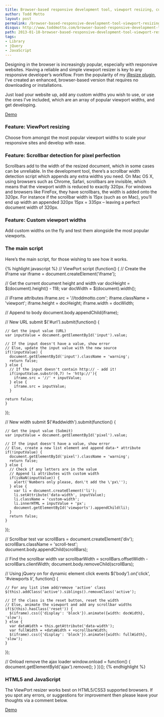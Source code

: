 ```yaml
---
title: Browser-based responsive development tool, viewport resizing, custom widths
author: Todd Motto
layout: post
permalink: /browser-based-responsive-development-tool-viewport-resizing-custom-widths/
disqus: http://www.toddmotto.com/browser-based-responsive-development-tool-viewport-resizing-custom-widths
path: 2013-01-18-browser-based-responsive-development-tool-viewport-resizing-custom-widths.md
tags:
- Library
- jQuery
- JavaScript
---
```


Designing in the browser is increasingly popular, especially with responsive websites. Having a reliable and simple viewport resizer is key to any responsive developer’s workflow. From the popularity of my [jResize plugin][1], I’ve created an enhanced, browser-based version that requires no downloading or installations.

 [1]: //www.toddmotto.com/jresize-plugin-for-one-window-responsive-development

Just load your website up, add any custom widths you wish to use, or use the ones I’ve included, which are an array of popular viewport widths, and get developing.

<div class="download-box">
  <a href="//www.toddmotto.com/labs/responsive" onclick="_gaq.push(['_trackEvent', 'Click', 'Demo Responsive Tool, 'Responsive Tool Demo']);">Demo</a>
</div>

### Feature: ViewPort resizing

Choose from amongst the most popular viewport widths to scale your responsive sites and develop with ease.

### Feature: Scrollbar detection for pixel perfection

Scrollbars add to the width of the resized document, which in some cases can be unreliable. In the development tool, there’s a scrollbar width detection script which appends any extra widths you need. On Mac OS X, using browsers such as Chrome, Safari, scrollbars are invisible, which means that the viewport width is reduced to exactly 320px. For windows and browsers like FireFox, they have scrollbars, the width is added onto the 320px. For instance if the scrollbar width is 15px (such as on Mac), you’ll end up width an appended 320px 15px = 335px – leaving a perfect document width of 320px.

### Feature: Custom viewport widths

Add custom widths on the fly and test them alongside the most popular viewports.

### The main script

Here’s the main script, for those wishing to see how it works.

{% highlight javascript %}
// ViewPort script
(function() {
  // Create the iFrame
  var iframe    = document.createElement('iframe');
  
  // Get the current document height and width
  var docHeight = $(document).height() - 118;
  var docWidth  = $(document).width();
  
  // iFrame attributes
  iframe.src    = '//toddmotto.com';
  iframe.className = 'viewport';
  iframe.height = docHeight;
  iframe.width  = docWidth;
  
  // Append to body
  document.body.appendChild(iframe);
  
  // New URL submit
  $('#url').submit(function() {
  
    // Get the input value (URL)
    var inputValue = document.getElementById('input').value;
    
    // If the input doesn't have a value, show error
    // Else, update the input value with the new source
    if(!inputValue) {
      document.getElementById('input').className = 'warning';
      return false;
    } else {
      // If the input doesn't contain http:// - add it!
      if(inputValue.substr(0,7) != 'http://'){
        iframe.src = '//' + inputValue;
      } else {
        iframe.src = inputValue;
      }

    return false;
    } 
  });
  
  // New width submit
  $('#addwidth').submit(function() {
  
    // Get the input value (Submit)
    var inputValue = document.getElementById('pixel').value;
    
    // If the input doesn't have a value, show error
    // Else, create a new list element and append data-* attribute
    if(!inputValue) {
      document.getElementById('pixel').className = 'warning';
      return false;
    } else {
      // Check if any letters are in the value
      // Append li attributes with custom width
      if(isNaN(inputValue)) {
        alert('Numbers only please, don\'t add the \'px\'');
      } else {
        var li = document.createElement('li');
        li.setAttribute('data-width', inputValue);
        li.className = 'custom-width';
        li.innerHTML = inputValue + 'px';
        document.getElementById('viewports').appendChild(li);
      }
      return false;
    } 
  });
  
  // Scrollbar test
  var scrollBars = document.createElement('div');
  scrollBars.className = 'scroll-test';
  document.body.appendChild(scrollBars);
  
  // Find the scrollbar width
  var scrollbarWidth = scrollBars.offsetWidth - scrollBars.clientWidth;
  document.body.removeChild(scrollBars);
  
  // Using jQuery on for dynamic element click events
  $('body').on('click', '#viewports li', function() {
    
    // For any list item add/remove 'active' class
    $(this).addClass('active').siblings().removeClass('active');
    
    // If the class is the reset button, reset the width
    // Else, animate the viewport and add any scrollbar widths
    if($(this).hasClass('reset')) {
      $(iframe).css({'display': 'block'}).animate({width: docWidth}, 'slow');
    } else {
      var dataWidth = this.getAttribute('data-width');
      var fullWidth = +dataWidth + +scrollbarWidth;
      $(iframe).css({'display': 'block'}).animate({width: fullWidth}, 'slow');
    }
  });
  
  // Onload remove the ajax loader
  window.onload = function() {
    document.getElementById('ajax').remove();
  }
})();
{% endhighlight %}  

### HTML5 and JavaScript

The ViewPort resizer works best on HTML5/CSS3 supported browsers. If you spot any errors, or suggestions for improvement then please leave your thoughts via a comment below.

<div class="download-box">
  <a href="//www.toddmotto.com/labs/responsive" onclick="_gaq.push(['_trackEvent', 'Click', 'Demo Responsive Tool, 'Responsive Tool Demo']);">Demo</a>
</div>
